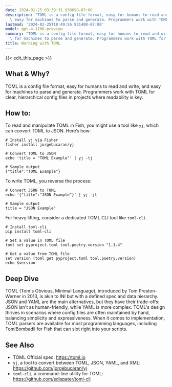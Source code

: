 ```yaml
---
date: 2024-01-25 03:39:31.938698-07:00
description: "TOML is a config file format, easy for humans to read and write, and\
  \ easy for machines to parse and generate. Programmers work with TOML for clear,\u2026"
lastmod: '2024-02-25T18:49:56.931408-07:00'
model: gpt-4-1106-preview
summary: "TOML is a config file format, easy for humans to read and write, and easy\
  \ for machines to parse and generate. Programmers work with TOML for clear,\u2026"
title: Working with TOML
---
```


{{< edit_this_page >}}

## What & Why?
TOML is a config file format, easy for humans to read and write, and easy for machines to parse and generate. Programmers work with TOML for clear, hierarchical config files in projects where readability is key.

## How to:
To read and manipulate TOML in Fish, you might use a tool like `yj`, which can convert TOML to JSON. Here’s how:

```fish
# Install yj via Fisher
fisher install jorgebucaran/yj

# Convert TOML to JSON
echo 'title = "TOML Example"' | yj -tj

# Sample output
{"title":"TOML Example"}
```

To write TOML, you reverse the process:

```fish
# Convert JSON to TOML
echo '{"title":"JSON Example"}' | yj -jt

# Sample output
title = "JSON Example"
```

For heavy lifting, consider a dedicated TOML CLI tool like `toml-cli`.

```fish
# Install toml-cli
pip install toml-cli

# Set a value in TOML file
toml set pyproject.toml tool.poetry.version "1.1.4"

# Get a value from TOML file
set version (toml get pyproject.toml tool.poetry.version)
echo $version
```

## Deep Dive
TOML (Tom's Obvious, Minimal Language), introduced by Tom Preston-Werner in 2013, is akin to INI but with a defined spec and data hierarchy. JSON and YAML are the main alternatives, but they have their trade-offs: JSON isn't as human-friendly, while YAML is more complex. TOML's design thrives in scenarios where config files are often maintained by hand, balancing simplicity and expressiveness. When it comes to implementation, TOML parsers are available for most programming languages, including TomlBombadil for Fish that can slot right into your scripts.

## See Also
- TOML Official spec: https://toml.io
- `yj`, a tool to convert between TOML, JSON, YAML, and XML: https://github.com/jorgebucaran/yj
- `toml-cli`, a command-line utility for TOML: https://github.com/sdispater/toml-cli

